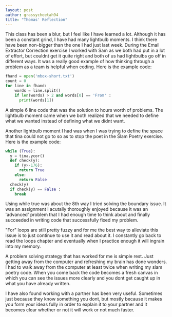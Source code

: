 ```yaml
---
layout: post
author: grassycheetah94
title: "Thomas' Reflection"
---
```


This class has been a blur, but I feel like I have learned a lot. Although it has been a constant grind,
I have had many lightbulb moments. I think there have been non-bigger than the one I had just last week. During the Email Extractor Correction exercise I worked with Sam as we both had put in a lot of effort, but couldnt get it quite right and both of us had lightbulbs go off in different ways. It was a really good example of how thinking through a problem as a team is helpful when coding. 
Here is the example code:

```python
fhand = open('mbox-short.txt')
count = 0
for line in fhand:
    words = line.split()
    if len(words) > 2 and words[0] == 'From' :
      print(words[1])
```

A simple 6 line code that was the solution to hours worth of problems. The lightbulb moment came when we both realized that we needed to define what we wanted instead of defining what we didnt want. 

Another lightbulb moment I had was when I was trying to define the space that tina could not go to so as to stop the poet in the Slam Poetry exercise. 
Here is the example code:

```python
while (True):
  y = tina.ycor()
  def check(y):
    if (y>-176):
      return True
    else:
      return False
  check(y)
  if check(y) == False :
    break
```

Using while true was about the 8th way I tried solving the boundary issue. It was an assignment I acutally thoroughly enjoyed because it was an 'advanced' problem that I had enough time to think about and finally succeeded in writing code that successfully fixed my problem. 

"For" loops are still pretty fuzzy and for me the best way to alleviate this issue is to just continue to use it and read about it. I constantly go back to read the loops chapter and eventually when I practice enough it will ingrain into my memory. 

A problem solving strategy that has worked for me is simple rest. Just getting away from the computer and refreshing my brain has done wonders. I had to walk away from the computer at least twice when writing my slam poetry code. When you come back the code becomes a fresh canvas in which you can see the issues more clearly and you dont get caught up in what you have already written. 

I have also found working with a partner has been very useful. Sometimes just because they know something you dont, but mostly because it makes you form your ideas fully in order to explain it to your partner and it becomes clear whether or not it will work or not much faster. 
